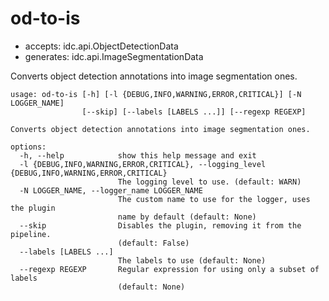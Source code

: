 # od-to-is

* accepts: idc.api.ObjectDetectionData
* generates: idc.api.ImageSegmentationData

Converts object detection annotations into image segmentation ones.

```
usage: od-to-is [-h] [-l {DEBUG,INFO,WARNING,ERROR,CRITICAL}] [-N LOGGER_NAME]
                [--skip] [--labels [LABELS ...]] [--regexp REGEXP]

Converts object detection annotations into image segmentation ones.

options:
  -h, --help            show this help message and exit
  -l {DEBUG,INFO,WARNING,ERROR,CRITICAL}, --logging_level {DEBUG,INFO,WARNING,ERROR,CRITICAL}
                        The logging level to use. (default: WARN)
  -N LOGGER_NAME, --logger_name LOGGER_NAME
                        The custom name to use for the logger, uses the plugin
                        name by default (default: None)
  --skip                Disables the plugin, removing it from the pipeline.
                        (default: False)
  --labels [LABELS ...]
                        The labels to use (default: None)
  --regexp REGEXP       Regular expression for using only a subset of labels
                        (default: None)
```
